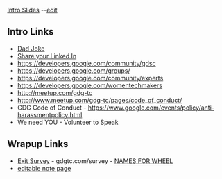 [Intro Slides](https://docs.google.com/presentation/d/1LTeaX-13TdGpy-xHi5BWUdiz_29PIlgPcMWkuWbO84s/pub?start=true&loop=true&delayms=5000)   --[edit](https://docs.google.com/presentation/d/1LTeaX-13TdGpy-xHi5BWUdiz_29PIlgPcMWkuWbO84s/edit)

## Intro Links
- [Dad Joke](https://g.co/bard/share/3484d5cd6f9d)
- [Share your Linked In](https://www.linkedin.com/help/linkedin/answer/a525286/using-a-linkedin-qr-code-to-connect-with-members?lang=en-us&intendedLocale=en)
- https://developers.google.com/community/gdsc
- https://developers.google.com/groups/
- https://developers.google.com/community/experts
- https://developers.google.com/womentechmakers
- http://meetup.com/gdg-tc
- http://www.meetup.com/gdg-tc/pages/code_of_conduct/
- GDG Code of Conduct - https://www.google.com/events/policy/anti-harassmentpolicy.html
- We need YOU - Volunteer to Speak

## Wrapup Links
- [Exit Survey](https://gdgtc.com/survey) - gdgtc.com/survey   - [NAMES FOR WHEEL](https://docs.google.com/spreadsheets/d/1t8y74vOVforwEiS54tpAZ3K2cCBrMT7eD5SjUVM9q_Y/edit#gid=1313331731)
- [editable note page](https://lloydlentz.com/gdg/note.html)

